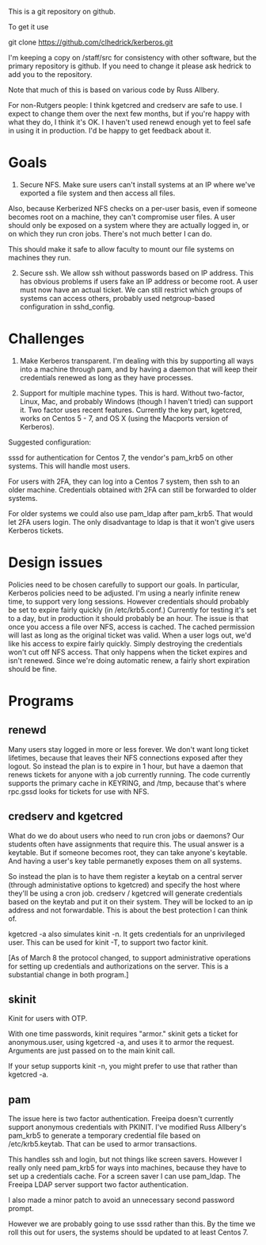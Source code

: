 This is a git repository on github.

To get it use

git clone https://github.com/clhedrick/kerberos.git

I'm keeping a copy on /staff/src for consistency with other software, but the primary
repository is github. If you need to change it please ask hedrick to add you to the
repository.

Note that much of this is based on various code by Russ Allbery.

For non-Rutgers people: I think kgetcred and credserv are safe to use. I expect to change them over the next few months, but if you're happy with what they do, I think it's OK. I haven't used renewd enough yet to feel safe in using it in production. I'd be happy to get feedback about it.

# Goals

1. Secure NFS. Make sure users can't install systems at an IP where we've exported a file system and then access all files.

Also, because Kerberized NFS checks on a per-user basis, even if someone becomes root on a machine, they can't compromise user files. A user should only be exposed on a system where they are actually logged in, or on which they run cron jobs. There's not much better I can do.

This should make it safe to allow faculty to mount our file systems on machines they run.

2. Secure ssh. We allow ssh without passwords based on IP address. This has obvious problems if users fake an IP address or become root. A user must now have an actual ticket. We can still restrict which groups of systems can access others, probably used netgroup-based configuration in sshd_config.

# Challenges

1. Make Kerberos transparent. I'm dealing with this by supporting all ways into a machine through pam, and by having a daemon that will keep their credentials renewed as long as they have processes.

2. Support for multiple machine types. This is hard. Without two-factor, Linux, Mac, and probably Windows (though I haven't tried) can support it. Two factor uses recent features. Currently the key part, kgetcred, works on Centos 5 - 7, and OS X (using the Macports version of Kerberos).

Suggested configuration:

sssd for authentication for Centos 7, the vendor's pam_krb5 on other systems. This will handle most users.

For users with 2FA, they can log into a Centos 7 system, then ssh to an older machine. Credentials obtained with 2FA can still be forwarded to older systems.

For older systems we could also use pam_ldap after pam_krb5. That would let 2FA users login.
The only disadvantage to ldap is that it won't give users Kerberos tickets.

# Design issues

Policies need to be chosen carefully to support our goals. In particular, Kerberos policies need to be adjusted. I'm using a nearly infinite renew time, to support very long sessions. However credentials should probably be set to expire fairly quickly (in /etc/krb5.conf.) Currently for testing it's set to a day, but in production it should probably be an hour. The issue is that once you access a file over NFS, access is cached. The cached permission will last as long as the original ticket was valid. When a user logs out, we'd like his access to expire fairly quickly. Simply destroying the credentials won't cut off NFS access. That only happens when the ticket expires and isn't renewed. Since we're doing automatic renew, a fairly short expiration should be fine.

# Programs 

## renewd

Many users stay logged in more or less forever. We don't want long ticket lifetimes, because that leaves their NFS
connections exposed after they logout. So instead the plan is to expire in 1 hour, but have a daemon that
renews tickets for anyone with a job currently running. The code currently supports the primary cache in KEYRING, and /tmp, because
that's where rpc.gssd looks for tickets for use with NFS.


## credserv and kgetcred

What do we do about users who need to run cron jobs or daemons? Our students often have assignments that require
this. The usual answer is a keytable. But if someone becomes root, they can take anyone's keytable. And having a user's key table permanetly exposes them on all systems.

So instead the plan is to have them register a keytab on a central server (through administative options to kgetcred) and specify the
host where they'll be using a cron job. credserv / kgetcred will generate credentials based on the keytab and
put it on their system. They will be locked to an ip address and not forwardable. This is about the best protection
I can think of.

kgetcred -a also simulates kinit -n. It gets credentials for an unprivileged user. This can be used for kinit -T,
to support two factor kinit.

[As of March 8 the protocol changed, to support administrative operations for setting up credentials and authorizations on the server. This is a substantial change in both program.]

## skinit

Kinit for users with OTP. 

With one time passwords, kinit requires "armor." skinit gets a ticket for anonymous.user, using kgetcred -a,
and uses it to armor
the request. Arguments are just passed on to the main kinit call. 

If your setup supports kinit -n, you might prefer to use that rather than kgetcred -a.

## pam

The issue here is two factor authentication. Freeipa doesn't currently support anonymous credentials with PKINIT.
I've modified Russ Allbery's pam_krb5 to generate a temporary credential file based on /etc/krb5.keytab. That can
be used to armor transactions.

This handles ssh and login, but not things like screen savers. However I really only need pam_krb5 for ways into 
machines, because they have to set up a credentials cache. For a screen saver I can use pam_ldap. The Freeipa
LDAP server support two factor authentication.

I also made a minor patch to avoid an unnecessary second password prompt.

However we are probably going to use sssd rather than this. By the time we roll this out for users, the systems
should be updated to at least Centos 7.
